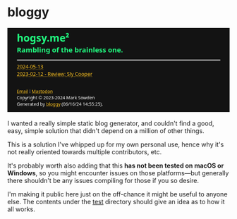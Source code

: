 # bloggy

![Preview](resources/preview.png)

I wanted a really simple static blog generator, and couldn't find a good, easy, simple solution that didn't depend on a million of other things. 

This is a solution I've whipped up for my own personal use, hence why it's not really oriented towards multiple contributors, etc.

It's probably worth also adding that this **has not been tested on macOS or Windows**, so you might encounter issues on those platforms—but generally there shouldn't be any issues compiling for those if you so desire.

I'm making it public here just on the off-chance it might be useful to anyone else.
The contents under the [test](test) directory should give an idea as to how it all works.
